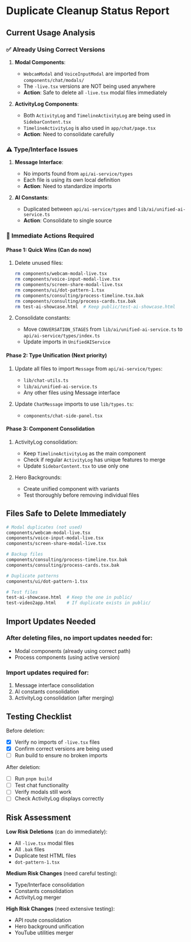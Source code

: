 # Duplicate Cleanup Status Report

## Current Usage Analysis

### ✅ Already Using Correct Versions
1. **Modal Components**: 
   - `WebcamModal` and `VoiceInputModal` are imported from `components/chat/modals/`
   - The `-live.tsx` versions are NOT being used anywhere
   - **Action**: Safe to delete all `-live.tsx` modal files immediately

2. **ActivityLog Components**:
   - Both `ActivityLog` and `TimelineActivityLog` are being used in `SidebarContent.tsx`
   - `TimelineActivityLog` is also used in `app/chat/page.tsx`
   - **Action**: Need to consolidate carefully

### ⚠️ Type/Interface Issues
1. **Message Interface**:
   - No imports found from `api/ai-service/types`
   - Each file is using its own local definition
   - **Action**: Need to standardize imports

2. **AI Constants**:
   - Duplicated between `api/ai-service/types` and `lib/ai/unified-ai-service.ts`
   - **Action**: Consolidate to single source

### 🔴 Immediate Actions Required

#### Phase 1: Quick Wins (Can do now)
1. Delete unused files:
   ```bash
   rm components/webcam-modal-live.tsx
   rm components/voice-input-modal-live.tsx
   rm components/screen-share-modal-live.tsx
   rm components/ui/dot-pattern-1.tsx
   rm components/consulting/process-timeline.tsx.bak
   rm components/consulting/process-cards.tsx.bak
   rm test-ai-showcase.html  # Keep public/test-ai-showcase.html
   ```

2. Consolidate constants:
   - Move `CONVERSATION_STAGES` from `lib/ai/unified-ai-service.ts` to `api/ai-service/types/index.ts`
   - Update imports in `UnifiedAIService`

#### Phase 2: Type Unification (Next priority)
1. Update all files to import `Message` from `api/ai-service/types`:
   - `lib/chat-utils.ts`
   - `lib/ai/unified-ai-service.ts`
   - Any other files using Message interface

2. Update `ChatMessage` imports to use `lib/types.ts`:
   - `components/chat-side-panel.tsx`

#### Phase 3: Component Consolidation
1. ActivityLog consolidation:
   - Keep `TimelineActivityLog` as the main component
   - Check if regular `ActivityLog` has unique features to merge
   - Update `SidebarContent.tsx` to use only one

2. Hero Backgrounds:
   - Create unified component with variants
   - Test thoroughly before removing individual files

## Files Safe to Delete Immediately

```bash
# Modal duplicates (not used)
components/webcam-modal-live.tsx
components/voice-input-modal-live.tsx
components/screen-share-modal-live.tsx

# Backup files
components/consulting/process-timeline.tsx.bak
components/consulting/process-cards.tsx.bak

# Duplicate patterns
components/ui/dot-pattern-1.tsx

# Test files
test-ai-showcase.html  # Keep the one in public/
test-video2app.html    # If duplicate exists in public/
```

## Import Updates Needed

### After deleting files, no import updates needed for:
- Modal components (already using correct path)
- Process components (using active version)

### Import updates required for:
1. Message interface consolidation
2. AI constants consolidation
3. ActivityLog consolidation (after merging)

## Testing Checklist

Before deletion:
- [x] Verify no imports of `-live.tsx` files
- [x] Confirm correct versions are being used
- [ ] Run build to ensure no broken imports

After deletion:
- [ ] Run `pnpm build`
- [ ] Test chat functionality
- [ ] Verify modals still work
- [ ] Check ActivityLog displays correctly

## Risk Assessment

**Low Risk Deletions** (can do immediately):
- All `-live.tsx` modal files
- All `.bak` files
- Duplicate test HTML files
- `dot-pattern-1.tsx`

**Medium Risk Changes** (need careful testing):
- Type/Interface consolidation
- Constants consolidation
- ActivityLog merger

**High Risk Changes** (need extensive testing):
- API route consolidation
- Hero background unification
- YouTube utilities merger 